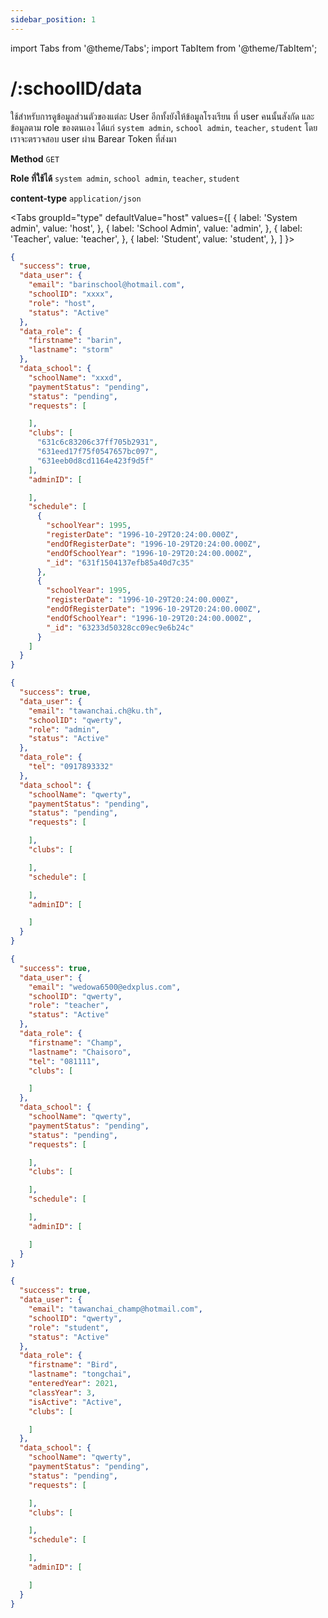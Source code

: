 ```yaml
---
sidebar_position: 1
---
```


import Tabs from '@theme/Tabs';
import TabItem from '@theme/TabItem';

# /:schoolID/data


ใช้สำหรับการดูข้อมูลส่วนตัวของแต่ละ User อีกทั้งยังให้ข้อมูลโรงเรียน ที่ user คนนั้นสังกัด และข้อมูลตาม role ของตนเอง ได้แก่ `system admin`, `school admin`, `teacher`, `student` โดยเราจะตรวจสอบ user ผ่าน Barear Token ที่ส่งมา 

**Method** `GET`

**Role ที่ใช้ได้** `system admin`, `school admin`, `teacher`, `student`

**content-type** `application/json`

<Tabs
  groupId="type"
  defaultValue="host"
  values={[
    { label: 'System admin', value: 'host', },
    { label: 'School Admin', value: 'admin', },
    { label: 'Teacher', value: 'teacher', },
    { label: 'Student', value: 'student', },
  ]
}>

<TabItem value="host">

```json title="Response"
{
  "success": true,
  "data_user": {
    "email": "barinschool@hotmail.com",
    "schoolID": "xxxx",
    "role": "host",
    "status": "Active"
  },
  "data_role": {
    "firstname": "barin",
    "lastname": "storm"
  },
  "data_school": {
    "schoolName": "xxxd",
    "paymentStatus": "pending",
    "status": "pending",
    "requests": [

    ],
    "clubs": [
      "631c6c83206c37ff705b2931",
      "631eed17f75f0547657bc097",
      "631eeb0d8cd1164e423f9d5f"
    ],
    "adminID": [

    ],
    "schedule": [
      {
        "schoolYear": 1995,
        "registerDate": "1996-10-29T20:24:00.000Z",
        "endOfRegisterDate": "1996-10-29T20:24:00.000Z",
        "endOfSchoolYear": "1996-10-29T20:24:00.000Z",
        "_id": "631f1504137efb85a40d7c35"
      },
      {
        "schoolYear": 1995,
        "registerDate": "1996-10-29T20:24:00.000Z",
        "endOfRegisterDate": "1996-10-29T20:24:00.000Z",
        "endOfSchoolYear": "1996-10-29T20:24:00.000Z",
        "_id": "63233d50328cc09ec9e6b24c"
      }
    ]
  }
}
```
</TabItem>

<TabItem value="admin">

```json title="Response"
{
  "success": true,
  "data_user": {
    "email": "tawanchai.ch@ku.th",
    "schoolID": "qwerty",
    "role": "admin",
    "status": "Active"
  },
  "data_role": {
    "tel": "0917893332"
  },
  "data_school": {
    "schoolName": "qwerty",
    "paymentStatus": "pending",
    "status": "pending",
    "requests": [

    ],
    "clubs": [

    ],
    "schedule": [

    ],
    "adminID": [

    ]
  }
}
```
</TabItem>

<TabItem value="teacher">

```json title="Response"
{
  "success": true,
  "data_user": {
    "email": "wedowa6500@edxplus.com",
    "schoolID": "qwerty",
    "role": "teacher",
    "status": "Active"
  },
  "data_role": {
    "firstname": "Champ",
    "lastname": "Chaisoro",
    "tel": "081111",
    "clubs": [

    ]
  },
  "data_school": {
    "schoolName": "qwerty",
    "paymentStatus": "pending",
    "status": "pending",
    "requests": [

    ],
    "clubs": [

    ],
    "schedule": [

    ],
    "adminID": [

    ]
  }
}
```
</TabItem>




<TabItem value="student">

```json title="Response"
{
  "success": true,
  "data_user": {
    "email": "tawanchai_champ@hotmail.com",
    "schoolID": "qwerty",
    "role": "student",
    "status": "Active"
  },
  "data_role": {
    "firstname": "Bird",
    "lastname": "tongchai",
    "enteredYear": 2021,
    "classYear": 3,
    "isActive": "Active",
    "clubs": [

    ]
  },
  "data_school": {
    "schoolName": "qwerty",
    "paymentStatus": "pending",
    "status": "pending",
    "requests": [

    ],
    "clubs": [

    ],
    "schedule": [

    ],
    "adminID": [

    ]
  }
}
```
</TabItem>

</Tabs>